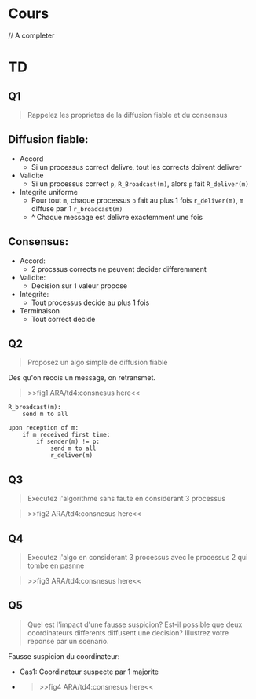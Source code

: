 # Cours

// A completer

# TD

## Q1

> Rappelez les proprietes de la diffusion fiable et du consensus

Diffusion fiable:
-
- Accord
    - Si un processus correct delivre, tout les corrects doivent delivrer
- Validite
    - Si un processus correct `p`, `R_Broadcast(m)`, alors `p` fait `R_deliver(m)`
- Integrite uniforme
    - Pour tout `m`, chaque processus `p` fait au plus 1 fois `r_deliver(m)`, `m` diffuse par 1 `r_broadcast(m)`
    - ^ Chaque message est delivre exactemment une fois

Consensus:
-

- Accord:
    - 2 procssus corrects ne peuvent decider differemment
- Validite:
    - Decision sur 1 valeur propose
- Integrite:
    - Tout processus decide au plus 1 fois
- Terminaison
    - Tout correct decide

## Q2

> Proposez un algo simple de diffusion fiable

Des qu'on recois un message, on retransmet.

> \>\>fig1 ARA/td4:consnesus here<<

```
R_broadcast(m):
    send m to all

upon reception of m:
    if m received first time:
        if sender(m) != p:
            send m to all
            r_deliver(m)
```

## Q3

> Executez l'algorithme sans faute en considerant 3 processus

> \>\>fig2 ARA/td4:consnesus here<<

## Q4

> Executez l'algo en considerant 3 processus avec le processus 2 qui tombe en pasnne

> \>\>fig3 ARA/td4:consnesus here<<

## Q5

> Quel est l'impact d'une fausse suspicion? Est-il possible que deux coordinateurs differents diffusent une decision? Illustrez votre reponse par un scenario.

Fausse suspicion du coordinateur:
 
- Cas1: Coordinateur suspecte par 1 majorite
- > \>\>fig4 ARA/td4:consnesus here<<